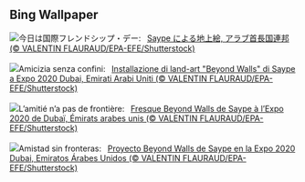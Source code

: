 ## Bing Wallpaper
![](https://www.bing.com/th?id=OHR.SaypeDubai_JA-JP1584990235_UHD.jpg&w=1000)今日は国際フレンドシップ・デー:&nbsp;&ensp;[Saype による地上絵, アラブ首長国連邦 (© VALENTIN FLAURAUD/EPA-EFE/Shutterstock)](https://www.bing.com/th?id=OHR.SaypeDubai_JA-JP1584990235_UHD.jpg)
<br><br/>
![](https://www.bing.com/th?id=OHR.SaypeDubai_IT-IT8691118780_UHD.jpg&w=1000)Amicizia senza confini:&nbsp;&ensp;[Installazione di land-art "Beyond Walls" di Saype a Expo 2020 Dubai, Emirati Arabi Uniti (© VALENTIN FLAURAUD/EPA-EFE/Shutterstock)](https://www.bing.com/th?id=OHR.SaypeDubai_IT-IT8691118780_UHD.jpg)
<br><br/>
![](https://www.bing.com/th?id=OHR.SaypeDubai_FR-FR8249612257_UHD.jpg&w=1000)L’amitié n’a pas de frontière:&nbsp;&ensp;[Fresque Beyond Walls de Saype à l’Expo 2020 de Dubaï, Émirats arabes unis (© VALENTIN FLAURAUD/EPA-EFE/Shutterstock)](https://www.bing.com/th?id=OHR.SaypeDubai_FR-FR8249612257_UHD.jpg)
<br><br/>
![](https://www.bing.com/th?id=OHR.SaypeDubai_ES-ES3758779799_UHD.jpg&w=1000)Amistad sin fronteras:&nbsp;&ensp;[Proyecto Beyond Walls de Saype en la Expo 2020 Dubai, Emiratos Árabes Unidos (© VALENTIN FLAURAUD/EPA-EFE/Shutterstock)](https://www.bing.com/th?id=OHR.SaypeDubai_ES-ES3758779799_UHD.jpg)
<br><br/>
